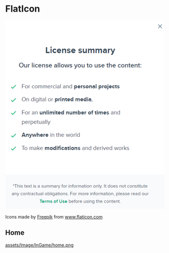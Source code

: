 # FlatIcon
![FlatIcon](/assets/Image/FlatIcon-License.png)

<div>Icons made by <a href="https://www.freepik.com" title="Freepik">Freepik</a> from <a href="https://www.flaticon.com/" title="Flaticon">www.flaticon.com</a></div>


## Home

[assets/Image/InGame/home.png](https://www.flaticon.com/free-icon/home_553416?term=home&page=1&position=38&page=1&position=38&related_id=553416&origin=search)